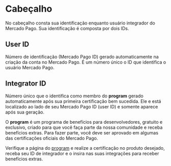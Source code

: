 # Cabeçalho
 
No cabeçalho consta sua identificação enquanto usuário integrador do Mercado Pago. Sua identificação é composta por dois IDs.
 
## User ID
 
Número de identificação (Mercado Pago ID) gerado automaticamente na criação da conta no Mercado Pago. É um número único o ID que identifica o usuário Mercado Pago.
 
## Integrator ID
 
Número único que o identifica como membro do **<dev>program** gerado automaticamente após sua primeira certificação bem sucedida. Ele e está localizado ao lado de seu Mercado Pago ID (user ID) e somente aparece após sua geração.
 
O **<dev>program** é um programa de benefícios para desenvolvedores, gratuito e exclusivo, criado para que você faça parte da nossa comunidade e receba benefícios extras. Para fazer parte, você deve ser aprovado em algumas das certificações oficiais do Mercado Pago.
 
Verifique a página do [<dev>program](https://www.mercadopago[FAKER][URL][DOMAIN]/developers/pt/developer-program) e realize a certificação no produto desejado, receba seu ID de integrador e o insira nas suas integrações para receber benefícios extras.